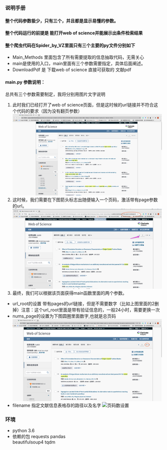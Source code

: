 ### 说明手册

#### 整个代码参数极少，只有三个，并且都是显示易懂的参数。
#### 整个代码运行的前提是 能打开web of science并能展示出条件检索结果
#### 整个爬虫代码在Spider_by_VZ里面只有三个主要的py文件分别如下
* Main_Methods 里面包含了所有需要提取的信息抽取代码，无需关心
* main是使用的入口，main里面有三个参数需要指定，具体后面阐述。
* DownloadPdf 是 下载web of science 直接可获取的 文献pdf


#### main.py 参数说明：
总共有三个参数需要制定，我将分别用图片文字说明

1. 此时我们已经打开了web of science页面，但是这时候的url链接并不符合这个代码的要求（因为没有翻页参数）
![web of science检索结果页面](./assets/ReadMe-1594282295341.png)
2. 这时候，我们需要在下图箭头标志出随便输入一个页码，激活带有page参数的url。
![获取带有page的url](./assets/ReadMe-1594282533769.png)
3. 最终，我们可以根据该页面获得main函数里面的两个参数。

* url_root的设置 带有pages的url链接，但是不需要数字（比如上图里面的2删掉）注意：这个url_root里面是带有验证信息的，一般24小时，需要更换一次
* nums_page的设置为下图圆圈里面数字,也就是总页码
![页码数设置](./assets/ReadMe-1594282742570.png)
* filename 指定文献信息表格存的路径以及名字
![页码数设置](https://github.com/tangweize/SpiderForWebOfScience/raw/master/assets/ReadMe-1594282295341.png
)
### 环境 
* python 3.6
* 依赖的包
requests 
pandas  
beautifulsoup4 
tqdm
